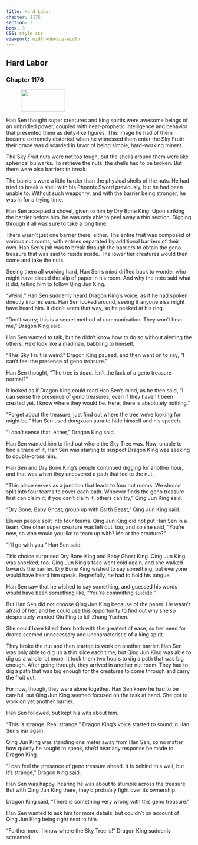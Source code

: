 ```yaml
---
title: Hard Labor
chapter: 1176
section: 3
book: 3
CSS: style.css
viewport: width=device-width
---
```


## Hard Labor

### Chapter 1176

<figure>
	<img src="../Images/gem.gif" alt="" id="gem" width="120" height="60" />
</figure>

Han Sen thought super creatures and king spirits were awesome beings of an unbridled power, coupled with near-prophetic intelligence and behavior that presented them as deity-like figures. This image he had of them became extremely distorted when he witnessed them enter the Sky Fruit: their grace was discarded in favor of being simple, hard-working miners.

The Sky Fruit nuts were not too tough, but the shells around them were like spherical bulwarks. To retrieve the nuts, the shells had to be broken. But there were also barriers to break.

The barriers were a little harder than the physical shells of the nuts. He had tried to break a shell with his Phoenix Sword previously, but he had been unable to. Without such weaponry, and with the barrier being stronger, he was in for a trying time.

Han Sen accepted a shovel, given to him by Dry Bone King. Upon striking the barrier before him, he was only able to peel away a thin section. Digging through it all was sure to take a long time.

There wasn’t just one barrier there, either. The entire fruit was composed of various nut rooms, with entries separated by additional barriers of their own. Han Sen’s job was to break through the barriers to obtain the geno treasure that was said to reside inside. The lower tier creatures would then come and take the nuts.

Seeing them all working hard, Han Sen’s mind drifted back to wonder who might have placed the slip of paper in his room. And why the note said what it did, telling him to follow Qing Jun King.

“Weird.” Han Sen suddenly heard Dragon King’s voice, as if he had spoken directly into his ears. Han Sen looked around, seeing if anyone else might have heard him. It didn’t seem that way, so he peeked at his ring.

“Don’t worry; this is a secret method of communication. They won’t hear me,” Dragon King said.

Han Sen wanted to talk, but he didn’t know how to do so without alerting the others. He’d look like a madman, babbling to himself.

“This Sky Fruit is weird.” Dragon King paused, and then went on to say, “I can’t feel the presence of geno treasure.”

Han Sen thought, “The tree is dead. Isn’t the lack of a geno treasure normal?”

It looked as if Dragon King could read Han Sen’s mind, as he then said, “I can sense the presence of geno treasures, even if they haven’t been created yet. I know where they would be. Here, there is absolutely nothing.”

“Forget about the treasure; just find out where the tree we’re looking for might be.” Han Sen used dongxuan aura to hide himself and his speech.

“I don’t sense that, either,” Dragon King said.

Han Sen wanted him to find out where the Sky Tree was. Now, unable to find a trace of it, Han Sen was starting to suspect Dragon King was seeking to double-cross him.

Han Sen and Dry Bone King’s people continued digging for another hour, and that was when they uncovered a path that led to the nut.

“This place serves as a junction that leads to four nut rooms. We should split into four teams to cover each path. Whoever finds the geno treasure first can claim it; if you can’t claim it, others can try,” Qing Jun King said.

“Dry Bone, Baby Ghost, group up with Earth Beast,” Qing Jun King said.

Eleven people split into four teams. Qing Jun King did not put Han Sen in a team. One other super creature was left out, too, and so she said, “You’re new, so who would you like to team up with? Me or the creature?”

“I’ll go with you,” Han Sen said.

This choice surprised Dry Bone King and Baby Ghost King. Qing Jun King was shocked, too. Qing Jun King’s face went cold again, and she walked towards the barrier. Dry Bone King wished to say something, but everyone would have heard him speak. Regretfully, he had to hold his tongue.

Han Sen saw that he wished to say something, and guessed his words would have been something like, “You’re committing suicide.”

But Han Sen did not choose Qing Jun King because of the paper. He wasn’t afraid of her, and he could use this opportunity to find out why she so desperately wanted Qiu Ping to kill Zhang Yuchen.

She could have killed them both with the greatest of ease, so her need for drama seemed unnecessary and uncharacteristic of a king spirit.

They broke the nut and then started to work on another barrier. Han Sen was only able to dig up a thin slice each time, but Qing Jun King was able to dig up a whole lot more. It took them two hours to dig a path that was big enough. After going through, they arrived in another nut room. They had to dig a path that was big enough for the creatures to come through and carry the fruit out.

For now, though, they were alone together. Han Sen knew he had to be careful, but Qing Jun King seemed focused on the task at hand. She got to work on yet another barrier.

Han Sen followed, but kept his wits about him.

“This is strange. Real strange.” Dragon King’s voice started to sound in Han Sen’s ear again.

Qing Jun King was standing one meter away from Han Sen, so no matter how quietly he sought to speak, she’d hear any response he made to Dragon King.

“I can feel the presence of geno treasure ahead. It is behind this wall, but it’s strange,” Dragon King said.

Han Sen was happy, hearing he was about to stumble across the treasure. But with Qing Jun King there, they’d probably fight over its ownership.

Dragon King said, “There is something very wrong with this geno treasure.”

Han Sen wanted to ask him for more details, but couldn’t on account of Qing Jun King being right next to him.

“Furthermore, I know where the Sky Tree is!” Dragon King suddenly screamed.